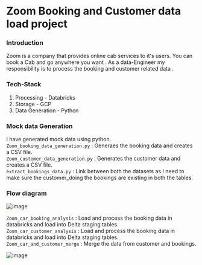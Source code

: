 # Zoom Booking and Customer data load project 

### Introduction
Zoom is a company that provides online cab services to it's users. You can book a Cab and go anywhere you want . As a data-Engineer my responsibility is to process the booking and customer related data . 

### Tech-Stack
1. Processing - Databricks
2. Storage - GCP
3. Data Generation - Python

### Mock data Generation
I have generated mock data using python.\
```Zoom_booking_data_generation.py``` : Generaes the booking data and creates a CSV file.\
```Zoom_customer_data_generation.py``` : Generates the customer data and creates a CSV file.\
```extract_bookings_data.py``` : Link between both the datasets as I need to make sure the customer_doing the bookings are existing in both the tables.


### Flow diagram
![image](https://github.com/user-attachments/assets/6a9e2bae-6c32-4066-a927-363b0429de97)

```Zoom_car_booking_analysis``` : Load and process the booking data in databricks and load into Delta staging tables.\
```Zoom_car_customer_analysis``` : Load and process the booking data in databricks and load into Delta staging tables.\
```Zoom_car_and_customer_merge``` : Merge the data from customer and bookings.

![image](https://github.com/user-attachments/assets/7c2d2a0e-67e6-4194-8b99-bcfc069baf1e)



